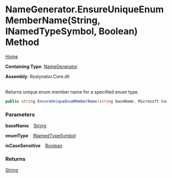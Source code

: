 # NameGenerator\.EnsureUniqueEnumMemberName\(String, INamedTypeSymbol, Boolean\) Method

[Home](../../../README.md)

**Containing Type**: [NameGenerator](../README.md)

**Assembly**: Roslynator\.Core\.dll

\
Returns unique enum member name for a specified enum type\.

```csharp
public string EnsureUniqueEnumMemberName(string baseName, Microsoft.CodeAnalysis.INamedTypeSymbol enumType, bool isCaseSensitive = true)
```

### Parameters

**baseName** &ensp; [String](https://docs.microsoft.com/en-us/dotnet/api/system.string)

**enumType** &ensp; [INamedTypeSymbol](https://docs.microsoft.com/en-us/dotnet/api/microsoft.codeanalysis.inamedtypesymbol)

**isCaseSensitive** &ensp; [Boolean](https://docs.microsoft.com/en-us/dotnet/api/system.boolean)

### Returns

[String](https://docs.microsoft.com/en-us/dotnet/api/system.string)

